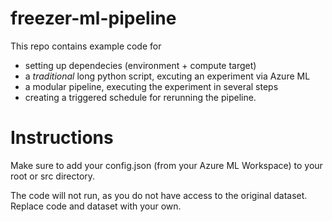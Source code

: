 # freezer-ml-pipeline

This repo contains example code for 
* setting up dependecies (environment + compute target)
* a *traditional* long python script, excuting an experiment via Azure ML
* a modular pipeline, executing the experiment in several steps
* creating a triggered schedule for rerunning the pipeline.

# Instructions
Make sure to add your config.json (from your Azure ML Workspace) to your root or src directory.

The code will not run, as you do not have access to the original dataset. Replace code and dataset with your own.
